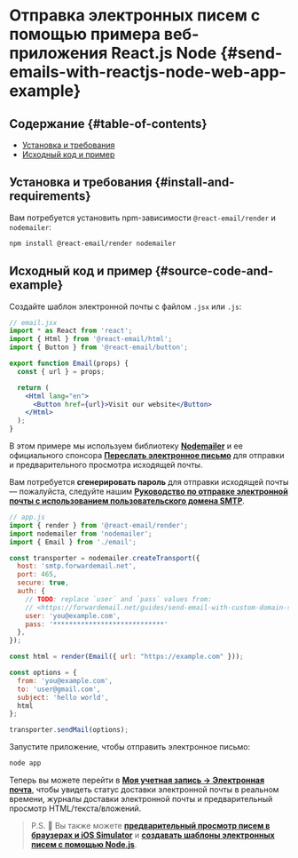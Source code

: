 # Отправка электронных писем с помощью примера веб-приложения React.js Node {#send-emails-with-reactjs-node-web-app-example}

## Содержание {#table-of-contents}

* [Установка и требования](#install-and-requirements)
* [Исходный код и пример](#source-code-and-example)

## Установка и требования {#install-and-requirements}

Вам потребуется установить npm-зависимости `@react-email/render` и `nodemailer`:

```sh
npm install @react-email/render nodemailer
```

## Исходный код и пример {#source-code-and-example}

Создайте шаблон электронной почты с файлом `.jsx` или `.js`:

```jsx
// email.jsx
import * as React from 'react';
import { Html } from '@react-email/html';
import { Button } from '@react-email/button';

export function Email(props) {
  const { url } = props;

  return (
    <Html lang="en">
      <Button href={url}>Visit our website</Button>
    </Html>
  );
}
```

В этом примере мы используем библиотеку **[Nodemailer](https://github.com/nodemailer/nodemailer)** и ее официального спонсора **[Переслать электронное письмо](https://forwardemail.net)** для отправки и предварительного просмотра исходящей почты.

Вам потребуется <strong class="text-success"><i class="fa fa-key"></i> сгенерировать пароль</strong> для отправки исходящей почты — пожалуйста, следуйте нашим **[Руководство по отправке электронной почты с использованием пользовательского домена SMTP](/guides/send-email-with-custom-domain-smtp)**.

<!-- https://github.com/nodemailer/nodemailer-web/pull/22 -->

```js
// app.js
import { render } from '@react-email/render';
import nodemailer from 'nodemailer';
import { Email } from './email';

const transporter = nodemailer.createTransport({
  host: 'smtp.forwardemail.net',
  port: 465,
  secure: true,
  auth: {
    // TODO: replace `user` and `pass` values from:
    // <https://forwardemail.net/guides/send-email-with-custom-domain-smtp>
    user: 'you@example.com',
    pass: '****************************'
  },
});

const html = render(Email({ url: "https://example.com" }));

const options = {
  from: 'you@example.com',
  to: 'user@gmail.com',
  subject: 'hello world',
  html
};

transporter.sendMail(options);
```

Запустите приложение, чтобы отправить электронное письмо:

```sh
node app
```

Теперь вы можете перейти в **[Моя учетная запись → Электронная почта](/my-account/emails)**, чтобы увидеть статус доставки электронной почты в реальном времени, журналы доставки электронной почты и предварительный просмотр HTML/текста/вложений.

> P.S. :tada: Вы также можете **[предварительный просмотр писем в браузерах и iOS Simulator](/docs/test-preview-email-rendering-browsers-ios-simulator)** и **[создавать шаблоны электронных писем с помощью Node.js](/docs/send-emails-with-node-js-javascript)**.